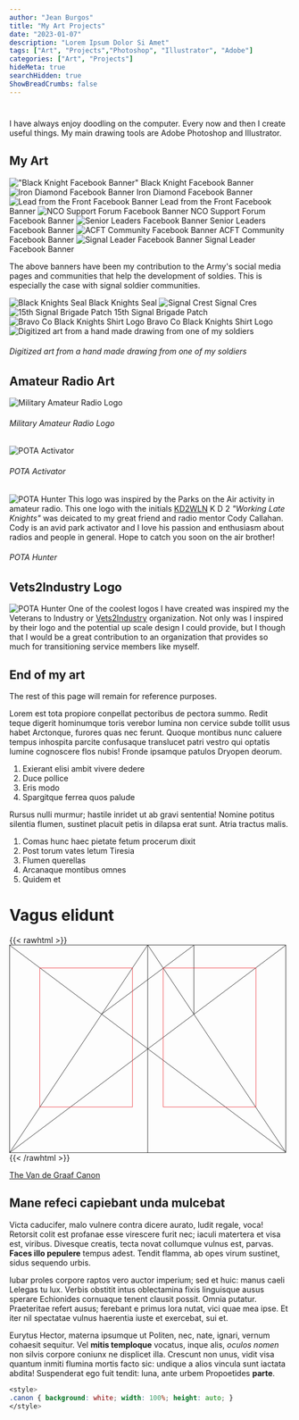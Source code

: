 ```yaml
---
author: "Jean Burgos"
title: "My Art Projects"
date: "2023-01-07"
description: "Lorem Ipsum Dolor Si Amet"
tags: ["Art", "Projects","Photoshop", "Illustrator", "Adobe"]
categories: ["Art", "Projects"]
hideMeta: true
searchHidden: true
ShowBreadCrumbs: false
---
```

#
I have always enjoy doodling on the computer. Every now and then I create useful things. My main drawing tools are Adobe Photoshop and Illustrator.

<!--more-->

## My Art
!["Black Knight Facebook Banner"](/uploads/drawing/banner.jpg) Black Knight Facebook Banner
![Iron Diamond Facebook Banner](/uploads/drawing/irond.png) Iron Diamond Facebook Banner
![Lead from the Front Facebook Banner](/uploads/drawing/lead.jpg) Lead from the Front Facebook Banner
![NCO Support Forum Facebook Banner](/uploads/drawing/nco.jpg) NCO Support Forum Facebook Banner
![Senior Leaders Facebook Banner](/uploads/drawing/senior.jpg) Senior Leaders Facebook Banner
![ACFT Community Facebook Banner](/uploads/drawing/acft.jpg) ACFT Community Facebook Banner
![Signal Leader Facebook Banner](/uploads/drawing/signalleader.jpg) Signal Leader Facebook Banner

The above banners have been my contribution to the Army's social media pages and communities that help the development of soldies. This is especially the case with signal soldier communities. 

![Black Knights Seal](/uploads/drawing/matt.png) Black Knights Seal ![Signal Crest](/uploads/drawing/signal.png) Signal Cres ![15th Signal Brigade Patch](/uploads/drawing/15.png) 15th Signal Brigade Patch ![Bravo Co Black Knights Shirt Logo](/uploads/drawing/sealvector.png) Bravo Co Black Knights Shirt Logo ![Digitized art from a hand made drawing from one of my soldiers](/uploads/drawing/bk.png) 
###### Digitized art from a hand made drawing from one of my soldiers

## Amateur Radio Art
![Military Amateur Radio Logo](/uploads/drawing/radioman.png) 
###### Military Amateur Radio Logo
![POTA Activator](/uploads/drawing/activator.png) 
###### POTA Activator
![POTA Hunter](/uploads/drawing/hunter.png) 
This logo was inspired by the Parks on the Air activity in amateur radio. This one logo with the initials [KD2WLN](https://www.qrz.com/db/KD2WLN) K D 2 *"Working Late Knights"* was deicated to my great friend and radio mentor Cody Callahan. Cody is an avid park activator and I love his passion and enthusiasm about radios and people in general. Hope to catch you soon on the air brother!
###### POTA Hunter

## Vets2Industry Logo
![POTA Hunter](/uploads/drawing/V2IShield.png) One of the coolest logos I have created was inspired my the Veterans to Industry or [Vets2Industry](https://vets2industry.org/) organization. Not only was I inspired by their logo and the potential up scale design I could provide, but I though that I would be a great contribution to an organization that provides so much for transitioning service members like myself. 
## End of my art



The rest of this page will remain for reference purposes. 

Lorem est tota propiore conpellat pectoribus de pectora summo. <!--more-->Redit teque digerit hominumque toris verebor lumina non cervice subde tollit usus habet Arctonque, furores quas nec ferunt. Quoque montibus nunc caluere tempus inhospita parcite confusaque translucet patri vestro qui optatis lumine cognoscere flos nubis! Fronde ipsamque patulos Dryopen deorum.

1. Exierant elisi ambit vivere dedere
2. Duce pollice
3. Eris modo
4. Spargitque ferrea quos palude

Rursus nulli murmur; hastile inridet ut ab gravi sententia! Nomine potitus silentia flumen, sustinet placuit petis in dilapsa erat sunt. Atria tractus malis.

1. Comas hunc haec pietate fetum procerum dixit
2. Post torum vates letum Tiresia
3. Flumen querellas
4. Arcanaque montibus omnes
5. Quidem et

# Vagus elidunt
{{< rawhtml >}}
<svg class="canon" xmlns="http://www.w3.org/2000/svg" overflow="visible" viewBox="0 0 496 373" height="373" width="496"><g fill="none"><path stroke="#000" stroke-width=".75" d="M.599 372.348L495.263 1.206M.312.633l494.95 370.853M.312 372.633L247.643.92M248.502.92l246.76 370.566M330.828 123.869V1.134M330.396 1.134L165.104 124.515"></path><path stroke="#ED1C24" stroke-width=".75" d="M275.73 41.616h166.224v249.05H275.73zM54.478 41.616h166.225v249.052H54.478z"></path><path stroke="#000" stroke-width=".75" d="M.479.375h495v372h-495zM247.979.875v372"></path><ellipse cx="498.729" cy="177.625" rx=".75" ry="1.25"></ellipse><ellipse cx="247.229" cy="377.375" rx=".75" ry="1.25"></ellipse></g></svg>
{{< /rawhtml >}}

[The Van de Graaf Canon](https://en.wikipedia.org/wiki/Canons_of_page_construction#Van_de_Graaf_canon)

## Mane refeci capiebant unda mulcebat

Victa caducifer, malo vulnere contra dicere aurato, ludit regale, voca! Retorsit colit est profanae esse virescere furit nec; iaculi matertera et visa est, viribus. Divesque creatis, tecta novat collumque vulnus est, parvas. **Faces illo pepulere** tempus adest. Tendit flamma, ab opes virum sustinet, sidus sequendo urbis.

Iubar proles corpore raptos vero auctor imperium; sed et huic: manus caeli Lelegas tu lux. Verbis obstitit intus oblectamina fixis linguisque ausus sperare Echionides cornuaque tenent clausit possit. Omnia putatur. Praeteritae refert ausus; ferebant e primus lora nutat, vici quae mea ipse. Et iter nil spectatae vulnus haerentia iuste et exercebat, sui et.

Eurytus Hector, materna ipsumque ut Politen, nec, nate, ignari, vernum cohaesit sequitur. Vel **mitis temploque** vocatus, inque alis, _oculos nomen_ non silvis corpore coniunx ne displicet illa. Crescunt non unus, vidit visa quantum inmiti flumina mortis facto sic: undique a alios vincula sunt iactata abdita! Suspenderat ego fuit tendit: luna, ante urbem Propoetides **parte**.



```css
<style>
.canon { background: white; width: 100%; height: auto; }
</style>
```

